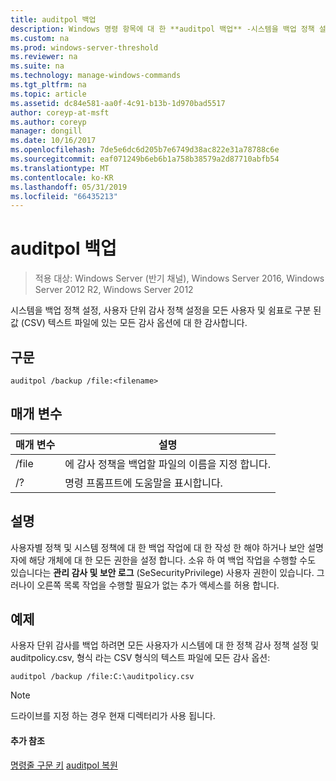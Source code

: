 ```yaml
---
title: auditpol 백업
description: Windows 명령 항목에 대 한 **auditpol 백업** -시스템을 백업 정책 설정, 모든 사용자 및 쉼표로 구분 된 값 (CSV) 텍스트 파일에 모든 감사 옵션에 대 한 사용자 단위 감사 정책 설정을 감사 합니다.
ms.custom: na
ms.prod: windows-server-threshold
ms.reviewer: na
ms.suite: na
ms.technology: manage-windows-commands
ms.tgt_pltfrm: na
ms.topic: article
ms.assetid: dc84e581-aa0f-4c91-b13b-1d970bad5517
author: coreyp-at-msft
ms.author: coreyp
manager: dongill
ms.date: 10/16/2017
ms.openlocfilehash: 7de5e6dc6d205b7e6749d38ac822e31a78788c6e
ms.sourcegitcommit: eaf071249b6eb6b1a758b38579a2d87710abfb54
ms.translationtype: MT
ms.contentlocale: ko-KR
ms.lasthandoff: 05/31/2019
ms.locfileid: "66435213"
---
```

# <a name="auditpol-backup"></a>auditpol 백업

>적용 대상: Windows Server (반기 채널), Windows Server 2016, Windows Server 2012 R2, Windows Server 2012

시스템을 백업 정책 설정, 사용자 단위 감사 정책 설정을 모든 사용자 및 쉼표로 구분 된 값 (CSV) 텍스트 파일에 있는 모든 감사 옵션에 대 한 감사합니다.

## <a name="syntax"></a>구문
```
auditpol /backup /file:<filename>
```
## <a name="parameters"></a>매개 변수

| 매개 변수 |                                 설명                                 |
|-----------|-----------------------------------------------------------------------------|
|   /file   | 에 감사 정책을 백업할 파일의 이름을 지정 합니다. |
|    /?     |                    명령 프롬프트에 도움말을 표시합니다.                     |

## <a name="remarks"></a>설명
사용자별 정책 및 시스템 정책에 대 한 백업 작업에 대 한 작성 한 해야 하거나 보안 설명자에 해당 개체에 대 한 모든 권한을 설정 합니다. 소유 하 여 백업 작업을 수행할 수도 있습니다는 **관리 감사 및 보안 로그** (SeSecurityPrivilege) 사용자 권한이 있습니다. 그러나이 오른쪽 목록 작업을 수행할 필요가 없는 추가 액세스를 허용 합니다.
## <a name="BKMK_examples"></a>예제
사용자 단위 감사를 백업 하려면 모든 사용자가 시스템에 대 한 정책 감사 정책 설정 및 auditpolicy.csv, 형식 라는 CSV 형식의 텍스트 파일에 모든 감사 옵션:
```
auditpol /backup /file:C:\auditpolicy.csv 
```
> [!NOTE]
> 드라이브를 지정 하는 경우 현재 디렉터리가 사용 됩니다.
> #### <a name="additional-references"></a>추가 참조
> [명령줄 구문 키](command-line-syntax-key.md)
> [auditpol 복원](auditpol-restore.md)

